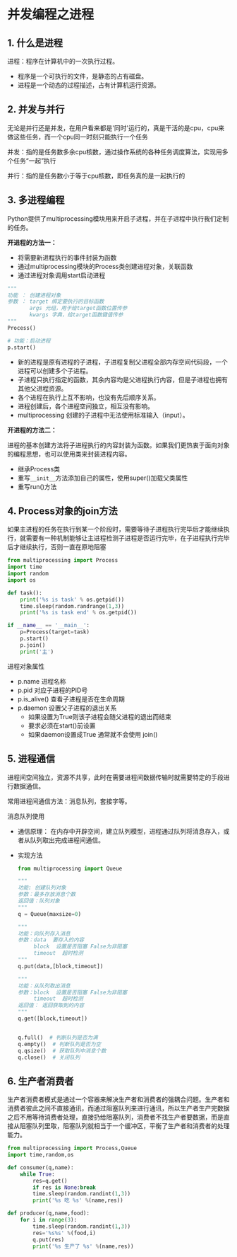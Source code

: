 # 并发编程之进程

## 1. 什么是进程

进程：程序在计算机中的一次执行过程。

- 程序是一个可执行的文件，是静态的占有磁盘。
- 进程是一个动态的过程描述，占有计算机运行资源。



## 2. 并发与并行

无论是并行还是并发，在用户看来都是'同时'运行的，真是干活的是cpu，cpu来做这些任务，而一个cpu同一时刻只能执行一个任务

并发：指的是任务数多余cpu核数，通过操作系统的各种任务调度算法，实现用多个任务“一起”执行

并行：指的是任务数小于等于cpu核数，即任务真的是一起执行的



## 3. 多进程编程

Python提供了multiprocessing模块用来开启子进程，并在子进程中执行我们定制的任务。

**开进程的方法一：**

- 将需要新进程执行的事件封装为函数
- 通过multiprocessing模块的Process类创建进程对象，关联函数
- 通过进程对象调用start启动进程

```python
"""
功能 ： 创建进程对象
参数 ： target 绑定要执行的目标函数 
	   args 元组，用于给target函数位置传参
	   kwargs 字典，给target函数键值传参
"""
Process()
```

```python
# 功能：启动进程
p.start()
```

- 新的进程是原有进程的子进程，子进程复制父进程全部内存空间代码段，一个进程可以创建多个子进程。
- 子进程只执行指定的函数，其余内容均是父进程执行内容，但是子进程也拥有其他父进程资源。
- 各个进程在执行上互不影响，也没有先后顺序关系。
- 进程创建后，各个进程空间独立，相互没有影响。
- multiprocessing 创建的子进程中无法使用标准输入（input）。

**开进程的方法二：**

进程的基本创建方法将子进程执行的内容封装为函数。如果我们更热衷于面向对象的编程思想，也可以使用类来封装进程内容。

- 继承Process类
- 重写`__init__`方法添加自己的属性，使用super()加载父类属性
- 重写run()方法



## 4. Process对象的join方法

如果主进程的任务在执行到某一个阶段时，需要等待子进程执行完毕后才能继续执行，就需要有一种机制能够让主进程检测子进程是否运行完毕，在子进程执行完毕后才继续执行，否则一直在原地阻塞

```python
from multiprocessing import Process
import time
import random
import os

def task():
    print('%s is task' % os.getpid())
    time.sleep(random.randrange(1,3))
    print('%s is task end' % os.getpid())

if __name__ == '__main__':
    p=Process(target=task)
    p.start()
    p.join()
    print('主')
```

进程对象属性

* p.name  进程名称
* p.pid   对应子进程的PID号
* p.is_alive() 查看子进程是否在生命周期
* p.daemon  设置父子进程的退出关系  
    * 如果设置为True则该子进程会随父进程的退出而结束
    * 要求必须在start()前设置
    * 如果daemon设置成True 通常就不会使用 join()



## 5. 进程通信

进程间空间独立，资源不共享，此时在需要进程间数据传输时就需要特定的手段进行数据通信。

常用进程间通信方法：消息队列，套接字等。

消息队列使用

* 通信原理： 在内存中开辟空间，建立队列模型，进程通过队列将消息存入，或者从队列取出完成进程间通信。

* 实现方法

    ```python
    from multiprocessing import Queue
    
    """
    功能: 创建队列对象
    参数：最多存放消息个数
    返回值：队列对象
    """
    q = Queue(maxsize=0)
    
    """
    功能：向队列存入消息
    参数：data  要存入的内容
    	 block  设置是否阻塞 False为非阻塞
    	 timeout  超时检测
    """
    q.put(data,[block,timeout])
    
    """
    功能：从队列取出消息
    参数：block  设置是否阻塞 False为非阻塞
    	 timeout  超时检测
    返回值： 返回获取到的内容
    """
    q.get([block,timeout])
    
    
    q.full()  # 判断队列是否为满
    q.empty()  # 判断队列是否为空
    q.qsize()  # 获取队列中消息个数
    q.close()  # 关闭队列
    ```



## 6. 生产者消费者

生产者消费者模式是通过一个容器来解决生产者和消费者的强耦合问题。生产者和消费者彼此之间不直接通讯，而通过阻塞队列来进行通讯，所以生产者生产完数据之后不用等待消费者处理，直接扔给阻塞队列，消费者不找生产者要数据，而是直接从阻塞队列里取，阻塞队列就相当于一个缓冲区，平衡了生产者和消费者的处理能力。

```python
from multiprocessing import Process,Queue
import time,random,os

def consumer(q,name):
    while True:
        res=q.get()
        if res is None:break
        time.sleep(random.randint(1,3))
        print('%s 吃 %s' %(name,res))

def producer(q,name,food):
    for i in range(3):
        time.sleep(random.randint(1,3))
        res='%s%s' %(food,i)
        q.put(res)
        print('%s 生产了 %s' %(name,res))
```

